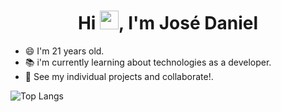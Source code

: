 <h1 align="center">Hi <img src="https://github.com/JDaniielC/argente123/blob/main/wave.gif" width="30px">, I'm José Daniel</h1>

- 😄 I'm 21 years old.
- 📚 i'm currently learning about technologies as a developer.
- 🌱 See my individual projects and collaborate!.

![Top Langs](https://github-readme-stats.vercel.app/api/top-langs/?username=jdaniielc&theme=solarized-light&layout=compact&count_private=true&langs_count=8&hide=css,html,makefile,handlebars)

<!---
JDaniielC/JDaniielC is a ✨ special ✨ repository because its `README.md` (this file) appears on your GitHub profile.
You can click the Preview link to take a look at your changes.
--->
